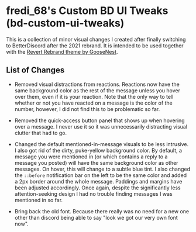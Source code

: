 # fredi_68's Custom BD UI Tweaks (bd-custom-ui-tweaks)

This is a collection of minor visual changes I created after finally switching to BetterDiscord after the 2021 rebrand. It is intended to be used together with the
[Revert Rebrand theme by GooseNest](https://github.com/Goose-Nest/GT-RevertRebrand).

## List of Changes

- Removed visual distractions from reactions. Reactions now have the same background color as the rest of the message unless you hover over them, even if it is your reaction. Note that the only way to tell whether or not you have reacted on a message is the color of the number, however, I did not find this to be problematic so far.

- Removed the quick-access button panel that shows up when hovering over a message. I never use it so it was unnecessarily distracting visual clutter that had to go.

- Changed the default mentioned-in-message visuals to be less intrusive. I also got rid of the dirty, puke-yellow background color. By default, a message you were mentioned in (or which contains a reply to a message you posted) will have the same background color as other messages. On hover, this will change to a subtle blue tint. I also changed the `::before` notification bar on the left to be the same color and added a 2px border around the whole message. Paddings and margins have been adjusted accordingly. Once again, despite the significantly less attention-seeking design I had no trouble finding messages I was mentioned in so far.

- Bring back the old font. Because there really was no need for a new one other than discord being able to say "look we got our very own font now".

